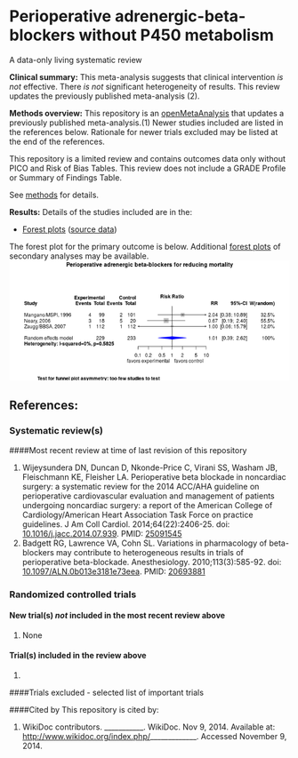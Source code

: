 # Perioperative adrenergic-beta-blockers without P450 metabolism
A data-only living systematic review

**Clinical summary:** This meta-analysis suggests that clinical intervention *is not* effective. There *is not* significant heterogeneity of results. This review updates the previously published meta-analysis (2).

**Methods overview:** This repository is an [openMetaAnalysis](https://openmetaanalysis.github.io/) that updates a previously published meta-analysis.(1) Newer studies included are listed in the references below. Rationale for newer trials excluded may be listed at the end of the references. 

This repository is a limited review and contains outcomes data only without PICO and Risk of Bias Tables.  This review does not include a GRADE Profile or Summary of Findings Table.

See [methods](http://openmetaanalysis.github.io/methods.html) for details.

**Results:** Details of the studies included are in the:
* [Forest plots](../../tree/master/forest-plots) ([source data](../../tree/master/data))

The forest plot for the primary outcome is below. Additional [forest plots](../../tree/master/forest-plots) of secondary analyses may be available. 
![Principle results](https://github.com/openMetaAnalysis/Perioperative-adrenergic-beta-blockers/blob/master/forest-plots/Outcome-Primary.png "Principle results")

References:
----------------------------------

### Systematic review(s)
####Most recent review at time of last revision of this repository
1. Wijeysundera DN, Duncan D, Nkonde-Price C, Virani SS, Washam JB, Fleischmann KE, Fleisher LA. Perioperative beta blockade in noncardiac surgery: a systematic  review for the 2014 ACC/AHA guideline on perioperative cardiovascular evaluation  and management of patients undergoing noncardiac surgery: a report of the American College of Cardiology/American Heart Association Task Force on practice  guidelines. J Am Coll Cardiol. 2014;64(22):2406-25. doi: [10.1016/j.jacc.2014.07.939](http://dx.doi.org/10.1016/j.jacc.2014.07.939). PMID: [25091545](http://pubmed.gov/25091545)
2. Badgett RG, Lawrence VA, Cohn SL. Variations in pharmacology of beta-blockers 
may contribute to heterogeneous results in trials of perioperative beta-blockade.
Anesthesiology. 2010;113(3):585-92. doi: [10.1097/ALN.0b013e3181e73eea](http://dx.doi.org/10.1097/ALN.0b013e3181e73eea). PMID: [20693881](http://pubmed.gov/20693881)

### Randomized controlled trials
#### New trial(s) *not* included in the most recent review above
1. None

#### Trial(s) included in the review above
1. 

####Trials excluded - selected list of important trials

####Cited by
This repository is cited by:

1. WikiDoc contributors. ___________. WikiDoc. Nov 9, 2014. Available at: http://www.wikidoc.org/index.php/_____________. Accessed November 9, 2014. 
